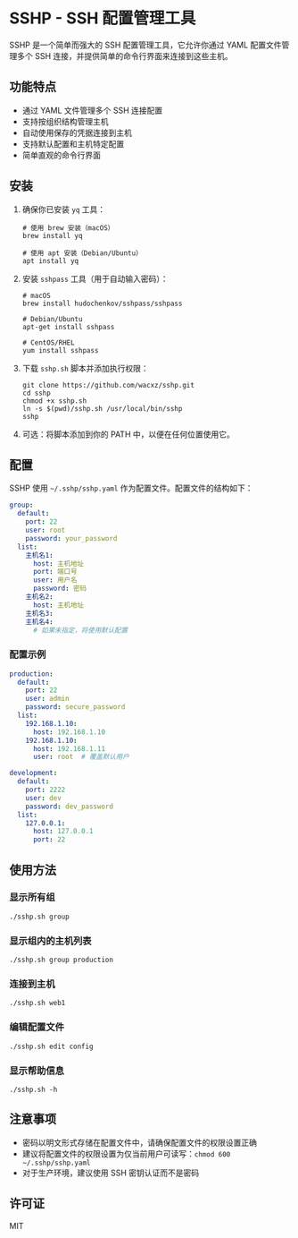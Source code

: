 # SSHP - SSH 配置管理工具

SSHP 是一个简单而强大的 SSH 配置管理工具，它允许你通过 YAML 配置文件管理多个 SSH 连接，并提供简单的命令行界面来连接到这些主机。

## 功能特点

- 通过 YAML 文件管理多个 SSH 连接配置
- 支持按组织结构管理主机
- 自动使用保存的凭据连接到主机
- 支持默认配置和主机特定配置
- 简单直观的命令行界面

## 安装

1. 确保你已安装 `yq` 工具：
   ```
   # 使用 brew 安装（macOS）
   brew install yq
   
   # 使用 apt 安装（Debian/Ubuntu）
   apt install yq
   ```

2. 安装 `sshpass` 工具（用于自动输入密码）：
   ```
   # macOS
   brew install hudochenkov/sshpass/sshpass
   
   # Debian/Ubuntu
   apt-get install sshpass
   
   # CentOS/RHEL
   yum install sshpass
   ```

3. 下载 `sshp.sh` 脚本并添加执行权限：
   ```
   git clone https://github.com/wacxz/sshp.git
   cd sshp
   chmod +x sshp.sh
   ln -s $(pwd)/sshp.sh /usr/local/bin/sshp
   sshp
   ```

4. 可选：将脚本添加到你的 PATH 中，以便在任何位置使用它。

## 配置

SSHP 使用 `~/.sshp/sshp.yaml` 作为配置文件。配置文件的结构如下：

```yaml
group:
  default:
    port: 22
    user: root
    password: your_password
  list:
    主机名1:
      host: 主机地址
      port: 端口号
      user: 用户名
      password: 密码
    主机名2:
      host: 主机地址
    主机名3:
    主机名4:
      # 如果未指定，将使用默认配置
```

### 配置示例

```yaml
production:
  default:
    port: 22
    user: admin
    password: secure_password
  list:
    192.168.1.10:
      host: 192.168.1.10
    192.168.1.10:
      host: 192.168.1.11
      user: root  # 覆盖默认用户

development:
  default:
    port: 2222
    user: dev
    password: dev_password
  list:
    127.0.0.1:
      host: 127.0.0.1
      port: 22
```

## 使用方法

### 显示所有组

```
./sshp.sh group
```

### 显示组内的主机列表

```
./sshp.sh group production
```

### 连接到主机

```
./sshp.sh web1
```

### 编辑配置文件

```
./sshp.sh edit config
```

### 显示帮助信息

```
./sshp.sh -h
```

## 注意事项

- 密码以明文形式存储在配置文件中，请确保配置文件的权限设置正确
- 建议将配置文件的权限设置为仅当前用户可读写：`chmod 600 ~/.sshp/sshp.yaml`
- 对于生产环境，建议使用 SSH 密钥认证而不是密码

## 许可证

MIT
